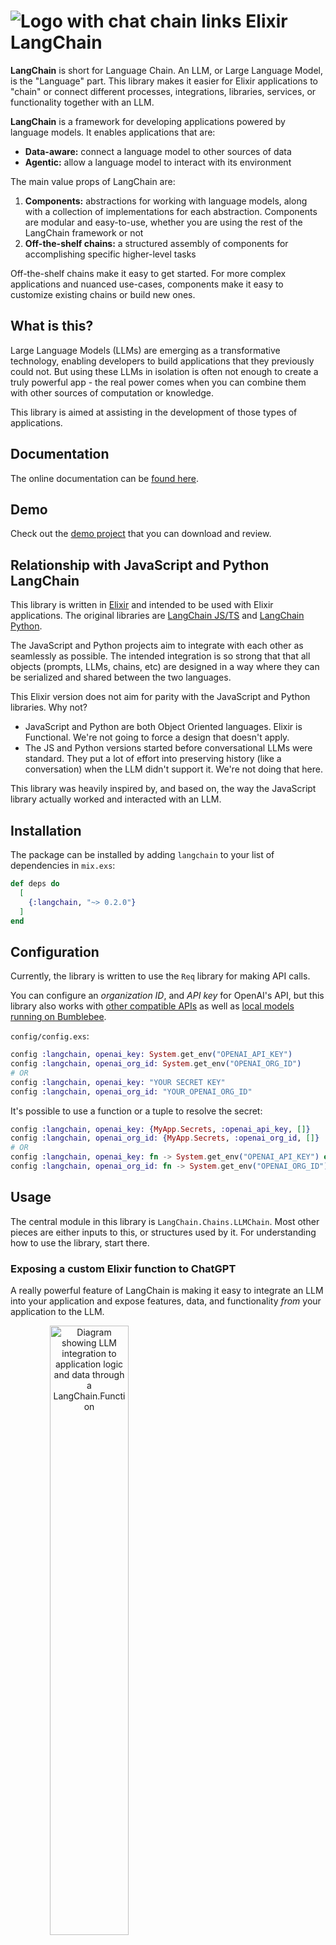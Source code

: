 # ![Logo with chat chain links](./elixir-langchain-link-logo_32px.png) Elixir LangChain

**LangChain** is short for Language Chain. An LLM, or Large Language Model, is the "Language" part. This library makes it easier for Elixir applications to "chain" or connect different processes, integrations, libraries, services, or functionality together with an LLM.

**LangChain** is a framework for developing applications powered by language models. It enables applications that are:

- **Data-aware:** connect a language model to other sources of data
- **Agentic:** allow a language model to interact with its environment

The main value props of LangChain are:

1. **Components:** abstractions for working with language models, along with a collection of implementations for each abstraction. Components are modular and easy-to-use, whether you are using the rest of the LangChain framework or not
1. **Off-the-shelf chains:** a structured assembly of components for accomplishing specific higher-level tasks

Off-the-shelf chains make it easy to get started. For more complex applications and nuanced use-cases, components make it easy to customize existing chains or build new ones.

## What is this?

Large Language Models (LLMs) are emerging as a transformative technology, enabling developers to build applications that they previously could not. But using these LLMs in isolation is often not enough to create a truly powerful app - the real power comes when you can combine them with other sources of computation or knowledge.

This library is aimed at assisting in the development of those types of applications.

## Documentation

The online documentation can be [found here](https://hexdocs.pm/langchain).

## Demo

Check out the [demo project](https://github.com/brainlid/langchain_demo) that you can download and review.

## Relationship with JavaScript and Python LangChain

This library is written in [Elixir](https://elixir-lang.org/) and intended to be used with Elixir applications. The original libraries are [LangChain JS/TS](https://js.langchain.com/) and [LangChain Python](https://python.langchain.com/).

The JavaScript and Python projects aim to integrate with each other as seamlessly as possible. The intended integration is so strong that that all objects (prompts, LLMs, chains, etc) are designed in a way where they can be serialized and shared between the two languages.

This Elixir version does not aim for parity with the JavaScript and Python libraries. Why not?

- JavaScript and Python are both Object Oriented languages. Elixir is Functional. We're not going to force a design that doesn't apply.
- The JS and Python versions started before conversational LLMs were standard. They put a lot of effort into preserving history (like a conversation) when the LLM didn't support it. We're not doing that here.

This library was heavily inspired by, and based on, the way the JavaScript library actually worked and interacted with an LLM.

## Installation

The package can be installed by adding `langchain` to your list of dependencies
in `mix.exs`:

```elixir
def deps do
  [
    {:langchain, "~> 0.2.0"}
  ]
end
```

## Configuration

Currently, the library is written to use the `Req` library for making API calls.

You can configure an _organization ID_, and _API key_ for OpenAI's API, but this library also works with [other compatible APIs](#alternative-openai-compatible-apis) as well as [local models running on Bumblebee](#bumblebee-chat-support).

`config/config.exs`:

```elixir
config :langchain, openai_key: System.get_env("OPENAI_API_KEY")
config :langchain, openai_org_id: System.get_env("OPENAI_ORG_ID")
# OR
config :langchain, openai_key: "YOUR SECRET KEY"
config :langchain, openai_org_id: "YOUR_OPENAI_ORG_ID"
```

It's possible to use a function or a tuple to resolve the secret:

```elixir
config :langchain, openai_key: {MyApp.Secrets, :openai_api_key, []}
config :langchain, openai_org_id: {MyApp.Secrets, :openai_org_id, []}
# OR
config :langchain, openai_key: fn -> System.get_env("OPENAI_API_KEY") end
config :langchain, openai_org_id: fn -> System.get_env("OPENAI_ORG_ID") end
```

## Usage

The central module in this library is `LangChain.Chains.LLMChain`. Most other pieces are either inputs to this, or structures used by it. For understanding how to use the library, start there.

### Exposing a custom Elixir function to ChatGPT

A really powerful feature of LangChain is making it easy to integrate an LLM into your application and expose features, data, and functionality _from_ your application to the LLM.

<img src="https://github.com/brainlid/langchain/blob/main/langchain_functions_overview_sm_v1.png" style="text-align: center;" width=50% height=50% alt="Diagram showing LLM integration to application logic and data through a LangChain.Function">

A `LangChain.Function` bridges the gap between the LLM and our application code. We choose what to expose and using `context`, we can ensure any actions are limited to what the user has permission to do and access.

For an interactive example, refer to the project [Livebook notebook "LangChain: Executing Custom Elixir Functions"](notebooks/custom_functions.livemd).

The following is an example of a function that receives parameter arguments.

```elixir
alias LangChain.Function
alias LangChain.Message
alias LangChain.Chains.LLMChain
alias LangChain.ChatModels.ChatOpenAI

# map of data we want to be passed as `context` to the function when
# executed.
custom_context = %{
  "user_id" => 123,
  "hairbrush" => "drawer",
  "dog" => "backyard",
  "sandwich" => "kitchen"
}

# a custom Elixir function made available to the LLM
custom_fn =
  Function.new!(%{
    name: "custom",
    description: "Returns the location of the requested element or item.",
    parameters_schema: %{
      type: "object",
      properties: %{
        thing: %{
          type: "string",
          description: "The thing whose location is being requested."
        }
      },
      required: ["thing"]
    },
    function: fn %{"thing" => thing} = _arguments, context ->
      # our context is a pretend item/location location map
      context[thing]
    end
  })

# create and run the chain
{:ok, updated_chain, %Message{} = message} =
  LLMChain.new!(%{
    llm: ChatOpenAI.new!(),
    custom_context: custom_context,
    verbose: true
  })
  |> LLMChain.add_functions(custom_fn)
  |> LLMChain.add_message(Message.new_user!("Where is the hairbrush located?"))
  |> LLMChain.run(while_needs_response: true)

# print the LLM's answer
IO.puts(message.content)
#=> "The hairbrush is located in the drawer."
```

### Alternative OpenAI compatible APIs

There are several services or self-hosted applications that provide an OpenAI compatible API for ChatGPT-like behavior. To use a service like that, the `endpoint` of the `ChatOpenAI` struct can be pointed to an API compatible `endpoint` for chats.

For example, if a locally running service provided that feature, the following code could connect to the service:

```elixir
{:ok, updated_chain, %Message{} = message} =
  LLMChain.new!(%{
    llm: ChatOpenAI.new!(%{endpoint: "http://localhost:1234/v1/chat/completions"}),
  })
  |> LLMChain.add_message(Message.new_user!("Hello!"))
  |> LLMChain.run()
```

### Bumblebee Chat Support

Bumblebee hosted chat models are supported. There is built-in support for Llama 2, Mistral, and Zephyr models.

Currently, function calling is NOT supported with these models.

    ChatBumblebee.new!(%{
      serving: @serving_name,
      template_format: @template_format,
      receive_timeout: @receive_timeout,
      stream: true
    })

The `serving` is the module name of the `Nx.Serving` that is hosting the model.

See the [`LangChain.ChatModels.ChatBumblebee` documentation](https://hexdocs.pm/langchain/LangChain.ChatModels.ChatBumblebee.html) for more details.

## Testing

To run all the tests including the ones that perform live calls against the OpenAI API, use the following command:

```
mix test --include live_call
mix test --include live_open_ai
mix test --include live_ollama_ai
mix test --include live_anthropic
mix test test/tools/calculator_test.exs --include live_call
```

NOTE: This will use the configured API credentials which creates billable events.

Otherwise, running the following will only run local tests making no external API calls:

```
mix test
```

Executing a specific test, whether it is a `live_call` or not, will execute it creating a potentially billable event.

When doing local development on the `LangChain` library itself, rename the `.envrc_template` to `.envrc` and populate it with your private API values. This is only used when running live test when explicitly requested.

Use a tool like [Direnv](https://direnv.net/) or [Dotenv](https://github.com/motdotla/dotenv) to load the API values into the ENV when using the library locally.

